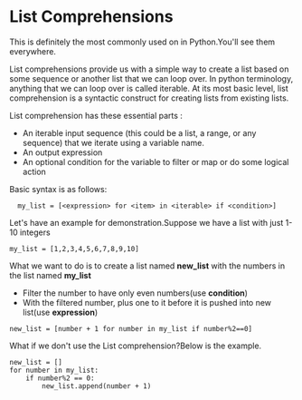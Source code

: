 # List Comprehensions

This is definitely the most commonly used on in Python.You'll see them everywhere.

List comprehensions provide us with a simple way to create a list based on some sequence or another list that we can loop over. In python terminology, anything that we can loop over is called iterable. At its most basic level, list comprehension is a syntactic construct for creating lists from existing lists.

List comprehension has these essential parts :

- An iterable input sequence (this could be a list, a range, or any sequence) that we iterate using a variable name.
- An output expression
- An optional condition for the variable to filter or map or do some logical action

Basic syntax is as follows:

```commandline
  my_list = [<expression> for <item> in <iterable> if <condition>]
 ```
Let's have an example for demonstration.Suppose we have a list with just 1-10 integers

```commandline
my_list = [1,2,3,4,5,6,7,8,9,10]
```

What we want to do is to create a list named **new_list** with the numbers in the list named **my_list**
- Filter the number to have only even numbers(use **condition**)
- With the filtered number, plus one to it before it is pushed into new list(use **expression**)

```commandline
new_list = [number + 1 for number in my_list if number%2==0]
```

What if we don't use the List comprehension?Below is the example.

```commandline
new_list = []
for number in my_list:
    if number%2 == 0:
        new_list.append(number + 1)
```

